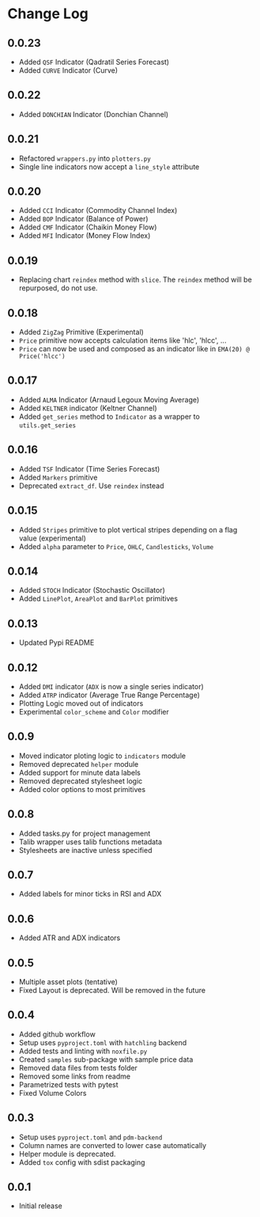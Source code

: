 # Change Log

## 0.0.23
- Added `QSF` Indicator (Qadratil Series Forecast)
- Added `CURVE` Indicator (Curve)

## 0.0.22
- Added `DONCHIAN` Indicator (Donchian Channel)

## 0.0.21
- Refactored `wrappers.py` into `plotters.py`
- Single line indicators now accept a `line_style` attribute

## 0.0.20
- Added `CCI` Indicator (Commodity Channel Index)
- Added `BOP` Indicator (Balance of Power)
- Added `CMF` Indicator (Chaikin Money Flow)
- Added `MFI` Indicator (Money Flow Index)

## 0.0.19
- Replacing chart `reindex` method with `slice`. The `reindex` method will be repurposed, do not use.

## 0.0.18
- Added `ZigZag` Primitive (Experimental)
- `Price` primitive now accepts calculation items like 'hlc', 'hlcc', ...
- `Price` can now be used and composed as an indicator like in `EMA(20) @ Price('hlcc')`

## 0.0.17
- Added `ALMA` Indicator (Arnaud Legoux Moving Average)
- Added `KELTNER` indicator (Keltner Channel)
- Added `get_series` method to `Indicator` as a wrapper to `utils.get_series`

## 0.0.16
- Added `TSF` Indicator (Time Series Forecast)
- Added `Markers` primitive 
- Deprecated `extract_df`. Use `reindex` instead

## 0.0.15
- Added `Stripes` primitive to plot vertical stripes depending on a flag value (experimental)
- Added `alpha` parameter to `Price`, `OHLC`, `Candlesticks`, `Volume`

## 0.0.14
- Added `STOCH` Indicator (Stochastic Oscillator)
- Added `LinePlot`, `AreaPlot` and `BarPlot` primitives

## 0.0.13
- Updated Pypi README

## 0.0.12
- Added `DMI` indicator (`ADX` is now a single series indicator)
- Added `ATRP` indicator (Average True Range Percentage)
- Plotting Logic moved out of indicators
- Experimental `color_scheme` and `Color` modifier

## 0.0.9
- Moved indicator ploting logic to `indicators` module
- Removed deprecated `helper` module
- Added support for minute data labels
- Removed deprecated stylesheet logic
- Added color options to most primitives

## 0.0.8
- Added tasks.py for project management
- Talib wrapper uses talib functions metadata
- Stylesheets are inactive unless specified

## 0.0.7
- Added labels for minor ticks in RSI and ADX

## 0.0.6
- Added ATR and ADX indicators

## 0.0.5
- Multiple asset plots (tentative)
- Fixed Layout is deprecated. Will be removed in the future

## 0.0.4
- Added github workflow
- Setup uses `pyproject.toml` with `hatchling` backend
- Added tests and linting with `noxfile.py`
- Created `samples` sub-package with sample price data
- Removed data files from tests folder
- Removed some links from readme
- Parametrized tests with pytest
- Fixed Volume Colors

## 0.0.3
- Setup uses `pyproject.toml` and `pdm-backend`
- Column names are converted to lower case automatically
- Helper module is deprecated.
- Added `tox` config with sdist packaging

## 0.0.1
- Initial release
